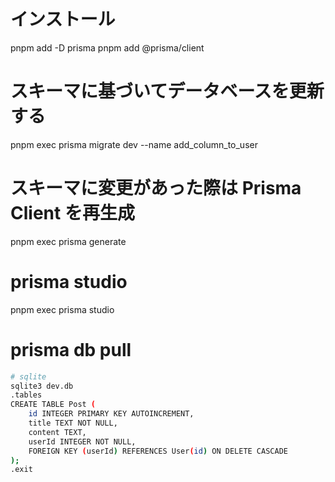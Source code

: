 # インストール
pnpm add -D prisma
pnpm add @prisma/client

# スキーマに基づいてデータベースを更新する
pnpm exec prisma migrate dev --name add_column_to_user

# スキーマに変更があった際は Prisma Client を再生成
pnpm exec prisma generate

# prisma studio
pnpm exec prisma studio

# prisma db pull
``` sh
# sqlite
sqlite3 dev.db
.tables
CREATE TABLE Post (
    id INTEGER PRIMARY KEY AUTOINCREMENT,
    title TEXT NOT NULL,
    content TEXT,
    userId INTEGER NOT NULL,
    FOREIGN KEY (userId) REFERENCES User(id) ON DELETE CASCADE
);
.exit
```

